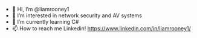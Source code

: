 - 👋 Hi, I’m @liamrooney1
- 👀 I’m interested in network security and AV systems
- 🌱 I’m currently learning C#
- 📫 How to reach me Linkedin! https://www.linkedin.com/in/liamrooney1/

<!---
liamrooney1/liamrooney1 is a ✨ special ✨ repository because its `README.md` (this file) appears on your GitHub profile.
You can click the Preview link to take a look at your changes.
--->
